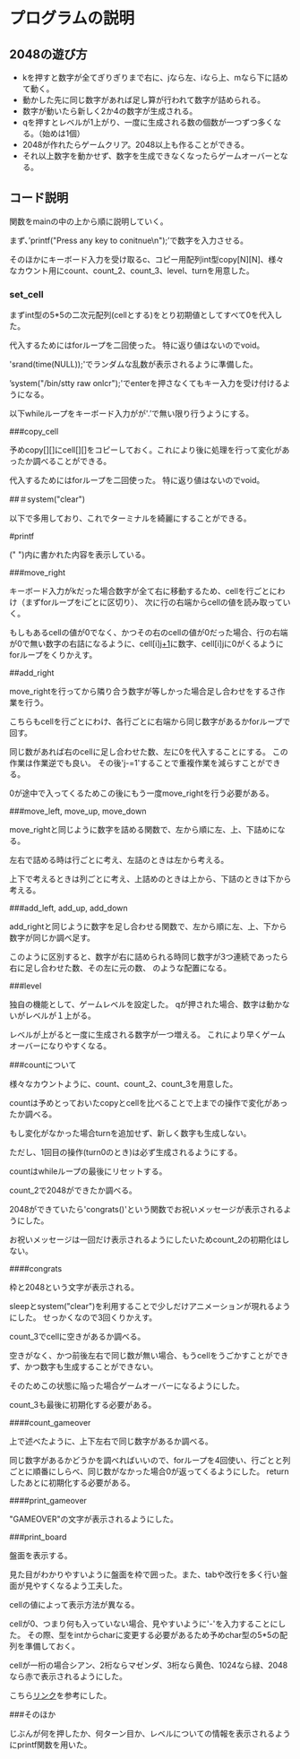  # プログラムの説明


## 2048の遊び方
- kを押すと数字が全てぎりぎりまで右に、jなら左、iなら上、mなら下に詰めて動く。
- 動かした先に同じ数字があれば足し算が行われて数字が詰められる。
- 数字が動いたら新しく2か4の数字が生成される。
- qを押すとレベルが1上がり、一度に生成される数の個数が一つずつ多くなる。（始めは1個）
- 2048が作れたらゲームクリア。2048以上も作ることができる。
- それ以上数字を動かせず、数字を生成できなくなったらゲームオーバーとなる。


## コード説明

関数をmainの中の上から順に説明していく。

まず、’printf("Press any key to conitnue\n");’で数字を入力させる。

そのほかにキーボード入力を受け取るc、コピー用配列int型copy[N][N]、様々なカウント用にcount、count_2、count_3、level、turnを用意した。


### set_cell

まずint型の5*5の二次元配列(cellとする)をとり初期値としてすべて0を代入した。

代入するためにはforループを二回使った。
特に返り値はないのでvoid。


'srand(time(NULL));'でランダムな乱数が表示されるように準備した。

’system("/bin/stty raw onlcr");'でenterを押さなくてもキー入力を受け付けるようになる。

以下whileループをキーボード入力がが'.’で無い限り行うようにする。


###copy_cell

予めcopy[][]にcell[][]をコピーしておく。これにより後に処理を行って変化があったか調べることができる。

代入するためにはforループを二回使った。
特に返り値はないのでvoid。


##＃system("clear")

以下で多用しており、これでターミナルを綺麗にすることができる。

#printf

("  ")内に書かれた内容を表示している。


###move_right

キーボード入力がkだった場合数字が全て右に移動するため、cellを行ごとにわけ（まずforループをiごとに区切り）、
次に行の右端からcellの値を読み取っていく。

もしもあるcellの値が0でなく、かつその右のcellの値が0だった場合、行の右端が0で無い数字の右詰になるように、cell[i][j+1](右側のcell)に数字、cell[i][j](左側のcell)に0がくるように
forループをくりかえす。


##add_right

move_rightを行ってから隣り合う数字が等しかった場合足し合わせをするさ作業を行う。

こちらもcellを行ごとにわけ、各行ごとに右端から同じ数字があるかforループで回す。

同じ数があれば右のcellに足し合わせた数、左に0を代入することにする。
この作業は作業逆でも良い。
その後'j-=1'することで重複作業を減らすことができる。

0が途中で入ってくるためこの後にもう一度move_rightを行う必要がある。


###move_left, move_up, move_down

move_rightと同じように数字を詰める関数で、左から順に左、上、下詰めになる。

左右で詰める時は行ごとに考え、左詰のときは左から考える。

上下で考えるときは列ごとに考え、上詰めのときは上から、下詰のときは下から考える。


###add_left, add_up, add_down

add_rightと同じように数字を足し合わせる関数で、左から順に左、上、下から数字が同じか調べ足す。

このように区別すると、数字が右に詰められる時同じ数字が3つ連続であったら右に足し合わせた数、その左に元の数、
のような配置になる。


###level

独自の機能として、ゲームレベルを設定した。
qが押された場合、数字は動かないがレベルが１上がる。

レベルが上がると一度に生成される数字が一つ増える。
これにより早くゲームオーバーになりやすくなる。


###countについて

様々なカウントように、count、count_2、count_3を用意した。

countは予めとっておいたcopyとcellを比べることで上までの操作で変化があったか調べる。

もし変化がなかった場合turnを追加せず、新しく数字も生成しない。

ただし、1回目の操作(turn0のとき)は必ず生成されるようにする。

countはwhileループの最後にリセットする。


count_2で2048ができたか調べる。

2048ができていたら'congrats()'という関数でお祝いメッセージが表示されるようにした。

お祝いメッセージは一回だけ表示されるようにしたいためcount_2の初期化はしない。

####congrats

枠と2048という文字が表示される。

sleepとsystem("clear")を利用することで少しだけアニメーションが現れるようにした。
せっかくなので3回くりかえす。


count_3でcellに空きがあるか調べる。

空きがなく、かつ前後左右で同じ数が無い場合、もうcellをうごかすことができず、かつ数字も生成することができない。

そのためこの状態に陥った場合ゲームオーバーになるようにした。

count_3も最後に初期化する必要がある。

####count_gameover

上で述べたように、上下左右で同じ数字があるか調べる。

同じ数字があるかどうかを調べればいいので、forループを4回使い、行ごとと列ごとに順番にしらべ、同じ数がなかった場合0が返ってくるようにした。
returnしたあとに初期化する必要がある。

####print_gameover

"GAMEOVER"の文字が表示されるようにした。


###print_board

盤面を表示する。

見た目がわかりやすいように盤面を枠で囲った。また、tabや改行を多く行い盤面が見やすくなるよう工夫した。

cellの値によって表示方法が異なる。

cellが0、つまり何も入っていない場合、見やすいように'-'を入力することにした。
その際、型をintからcharに変更する必要があるため予めchar型の5*5の配列を準備しておく。

cellが一桁の場合シアン、2桁ならマゼンダ、3桁なら黄色、1024なら緑、2048なら赤で表示されるようにした。

こちら[リンク](https://www.serendip.ws/archives/4635)を参考にした。


###そのほか

じぶんが何を押したか、何ターン目か、レベルについての情報を表示されるようにprintf関数を用いた。
